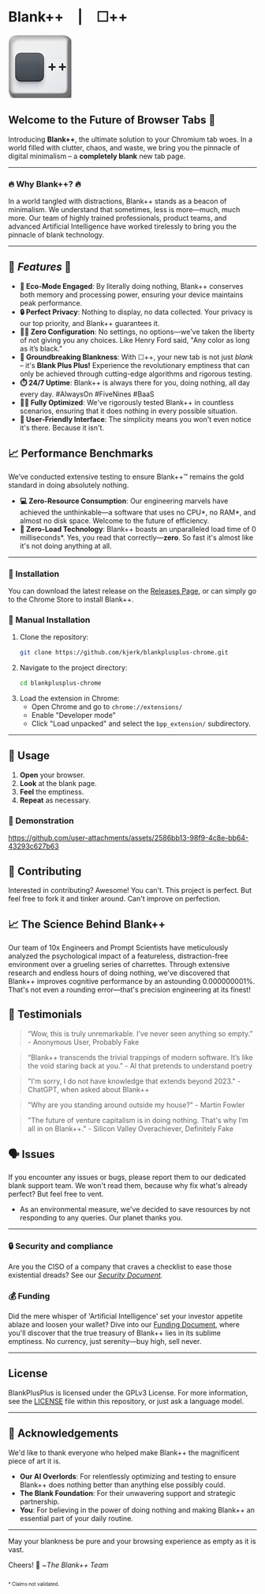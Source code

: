 # Blank++ | ☐++

[//]: # (**The Quantum Leap in Browser Innovation**)

![BlankPlusPlus Logo](./bpp_extension/icons/icon128.png)

## Welcome to the Future of Browser Tabs 🚀

Introducing **Blank++**, the ultimate solution to your Chromium tab woes. In a world filled with clutter, chaos, and waste, we bring you the pinnacle of digital minimalism – a **completely blank** new tab page.

---

### 🔥 **Why Blank++?** 🔥

In a world tangled with distractions, Blank++ stands as a beacon of minimalism. We understand that sometimes, less is more—much, much more. Our team of highly trained professionals, product teams, and advanced Artificial Intelligence have worked tirelessly to bring you the pinnacle of blank technology.

---

## 🌟 *Features* 🌟

- **🌱 Eco-Mode Engaged**: By literally doing nothing, <font style="text-shadow: #fafafa 1px 0 10px;" >Blank++</font> conserves both memory and processing power, ensuring your device maintains peak performance.
- **🔒 Perfect Privacy**: Nothing to display, no data collected. Your privacy is our top priority, and <font style="text-shadow: #fafafa 1px 0 10px;" >Blank++</font> guarantees it.
- **🧘‍♂️ Zero Configuration**: No settings, no options—we've taken the liberty of not giving you any choices. Like Henry Ford said, "Any color as long as it’s black."
- **🌌 Groundbreaking Blankness**: With <font style="text-shadow: #fafafa 1px 0 10px;" >☐++</font>, your new tab is not just *blank* – it's **Blank Plus Plus!** Experience the revolutionary emptiness that can only be achieved through cutting-edge algorithms and rigorous testing.
- **⏱️ 24/7 Uptime**: <font style="text-shadow: #fafafa 1px 0 10px;" >Blank++</font> is always there for you, doing nothing, all day every day. #AlwaysOn #FiveNines #BaaS
- **🏋️‍♂️ Fully Optimized**: We've rigorously tested <font style="text-shadow: #fafafa 1px 0 10px;" >Blank++</font> in countless scenarios, ensuring that it does nothing in every possible situation.
- **👶 User-Friendly Interface**: The simplicity means you won't even notice it's there. Because it isn't.

## 📈 **Performance Benchmarks**

We’ve conducted extensive testing to ensure Blank++™️ remains the gold standard in doing absolutely nothing.
- **💻 Zero-Resource Consumption**: Our engineering marvels have achieved the unthinkable—a software that uses no CPU*, no RAM*, and almost no disk space. Welcome to the future of efficiency.
- **🚀 Zero-Load Technology**: <font style="text-shadow: #fafafa 1px 0 10px;" >Blank++</font> boasts an unparalleled load time of 0 milliseconds*. Yes, you read that correctly—**zero**. So fast it's almost like it's not doing anything at all.

---

### 📲 Installation
 You can download the latest release on the [Releases Page](https://github.com/kjerk/blankplusplus-chrome/releases), or can simply go to the Chrome Store to install Blank++.

### 📲 Manual Installation
1. Clone the repository:
   ```bash
   git clone https://github.com/kjerk/blankplusplus-chrome.git
   ```
2. Navigate to the project directory:
   ```bash
   cd blankplusplus-chrome
   ```
3. Load the extension in Chrome:
	- Open Chrome and go to `chrome://extensions/`
	- Enable "Developer mode"
	- Click "Load unpacked" and select the `bpp_extension/` subdirectory.

---

## 🧠 Usage

1. **Open** your browser.
2. **Look** at the blank page.
3. **Feel** the emptiness.
4. **Repeat** as necessary.

### 👀 Demonstration
https://github.com/user-attachments/assets/2586bb13-98f9-4c8e-bb64-43293c627b63

## 🤝 Contributing

Interested in contributing? Awesome! You can't. This project is perfect. But feel free to fork it and tinker around. Can't improve on perfection.

## 📈 **The Science Behind Blank++**

Our team of 10x Engineers and Prompt Scientists have meticulously analyzed the psychological impact of a featureless, distraction-free environment over a grueling series of charrettes. Through extensive research and endless hours of doing nothing, we've discovered that Blank++ improves cognitive performance by an astounding 0.000000001%. That's not even a rounding error—that's precision engineering at its finest!


## 🧪 **Testimonials**

> “Wow, this is truly unremarkable. I’ve never seen anything so empty.” - Anonymous User, Probably Fake

> “Blank++ transcends the trivial trappings of modern software. It’s like the void staring back at you.” - AI that pretends to understand poetry

> "I'm sorry, I do not have knowledge that extends beyond 2023." - ChatGPT, when asked about Blank++

> "Why are you standing around outside my house?" - Martin Fowler

> "The future of venture capitalism is in doing nothing. That's why I’m all in on Blank++." - Silicon Valley Overachiever, Definitely Fake


## 🗣 Issues

If you encounter any issues or bugs, please report them to our dedicated blank support team. We won't read them, because why fix what's already perfect? But feel free to vent.

* As an environmental measure, we've decided to save resources by not responding to any queries. Our planet thanks you.

---

### 🔒 **Security and compliance**

Are you the CISO of a company that craves a checklist to ease those existential dreads? See our *[Security Document](SECURITY.md).*

### 💰 **Funding**

Did the mere whisper of 'Artificial Intelligence' set your investor appetite ablaze and loosen your wallet? Dive into our [Funding Document](FUNDING.md), where you'll discover that the true treasury of Blank++ lies in its sublime emptiness. No currency, just serenity—buy high, sell never.

---

## License
BlankPlusPlus is licensed under the GPLv3 License. For more information, see the [LICENSE](LICENSE) file within this repository, or just ask a language model.

---

## 🙏 Acknowledgements

We'd like to thank everyone who helped make Blank++ the magnificent piece of art it is.

- **Our AI Overlords**: For relentlessly optimizing and testing to ensure Blank++ does nothing better than anything else possibly could.
- **The Blank Foundation**: For their unwavering support and strategic partnership.
- **You**: For believing in the power of doing nothing and making Blank++ an essential part of your daily routine.

---

May your blankness be pure and your browsing experience as empty as it is vast.

Cheers! 🍻 ~*The Blank++ Team*


<sub><sub>* Claims not validated.</sub></sub>
